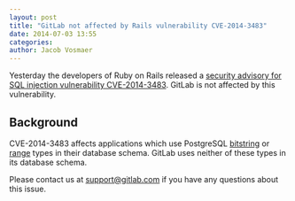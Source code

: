 ```yaml
---
layout: post
title: "GitLab not affected by Rails vulnerability CVE-2014-3483"
date: 2014-07-03 13:55
categories:
author: Jacob Vosmaer
---
```


Yesterday the developers of Ruby on Rails released a [security advisory for SQL injection vulnerability CVE-2014-3483](https://groups.google.com/forum/#!topic/rubyonrails-security/wDxePLJGZdI).
GitLab is not affected by this vulnerability.

## Background

CVE-2014-3483 affects applications which use PostgreSQL [bitstring](http://www.postgresql.org/docs/9.2/static/datatype-bit.html) or [range](http://www.postgresql.org/docs/9.2/static/rangetypes.html) types in their database schema.
GitLab uses neither of these types in its database schema.

Please contact us at support@gitlab.com if you have any questions about this issue.
